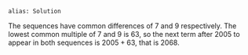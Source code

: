 ````
alias: Solution
````
The sequences have common differences of $7$ and $9$ respectively. The lowest common multiple of $7$ and $9$ is $63$, so the next term after $2005$ to appear in both sequences is $2005+63$, that is $2068$. 
